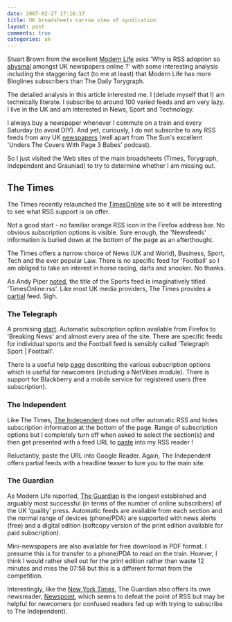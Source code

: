 ```yaml
---
date: 2007-02-27 17:16:17
title: UK broadsheets narrow view of syndication
layout: post
comments: true
categories: uk
---
```

Stuart Brown from the excellent
[Modern Life](http://www.modernlifeisrubbish.co.uk/) asks 'Why is RSS
adoption so
[abysmal](http://www.modernlifeisrubbish.co.uk/article/why-is-rss-adoption-so-abysmal-amongst-uk-newspapers-online)
amongst UK newspapers online ?' with some interesting analysis
including the staggering fact (to me at least) that Modern Life has
more Bloglines subscribers than The Daily Torygraph.

The detailed analysis in this article interested me. I (delude myself
that I) am technically literate. I subscribe to around 100 varied feeds
and am very lazy. I live in the UK and am interested in News, Sport and
Technology.

I always buy a newspaper whenever I commute on a train and every
Saturday (to avoid DIY). And yet, curiously, I do not subscribe to any
RSS feeds from any UK
[newspapers](http://www.nbrightside.com/blog/2006/06/14/the-imminent-death-of-newspapers/)
(well apart from The Sun's excellent 'Unders The Covers With Page 3
Babes' podcast).

So I just visited the Web sites of the main broadsheets (Times,
Torygraph, Independent and Grauniad) to try to determine whether I am
missing out.

## The Times

The Times recently relaunched the
[TimesOnline](http://www.timesonline.co.uk/tol/global/) site so it will
be interesting to see what RSS support is on offer.

Not a good start - no familiar orange RSS icon in the Firefox address
bar. No obvious subscription options is visible. Sure enough, the
'Newsfeeds' information is buried down at the bottom of the page as an
afterthought.

The Times offers a narrow choice of News (UK and World), Business,
Sport, Tech and the ever popular Law. There is no specific feed for
'Football' so I am obliged to take an interest in horse racing, darts
and snooker. No thanks.

As Andy Piper
[noted](http://andypiper.wordpress.com/2007/02/16/the-times-goes-rss/),
the title of the Sports feed is imaginatively titled 'TimesOnline:rss'.
Like most UK media providers, The Times provides a
[partial](http://www.nbrightside.com/blog/2006/05/26/partial-versus-full-fe/)
feed. Sigh.

### The Telegraph

A promising [start](http://www.telegraph.co.uk/). Automatic subscription
option available from Firefox to 'Breaking News' and almost every area
of the site. There are specific feeds for individual sports and the
Football feed is sensibly called 'Telegraph Sport | Football'.

There is a useful help
[page](http://www.telegraph.co.uk/portal/main.jhtml?xml=/portal/rss/exclusions/rssinfo.xml)
describing the various subscription options which is useful for
newcomers (including a NetVibes module). There is support for Blackberry
and a mobile service for registered users (free subscription).

### The Independent

Like The Times, [The Independent](http://www.independent.co.uk/) does
not offer automatic RSS and hides subscription information at the bottom
of the page. Range of subscription options but I completely turn off
when asked to select the section(s) and then get presented with a feed
URL to [paste](http://www.flickr.com/photos/70276096@N00/404469891/)
into my RSS reader !

Reluctantly, paste the URL into Google Reader. Again, The Independent
offers partial feeds with a headline teaser to lure you to the main
site.

### The Guardian

As Modern Life reported, [The Guardian](http://www.guardian.co.uk/) is
the longest established and arguably most successful (in terms of the
number of online subscribers) of the UK 'quality' press. Automatic feeds
are available from each section and the normal range of devices
(phone/PDA) are supported with news alerts (free) and a digital edition
(softcopy version of the print edition available for paid subscription).

Mini-newspapers are also available for free download in PDF format. I
presume this is for transfer to a phone/PDA to read on the train.
Howver, I think I would rather shell out for the print edition rather
than waste 12 minutes and miss the 07:58 but this is a different format
from the competition.

Interestingly, like the
[New York Times](http://scobleizer.com/2007/02/22/why-do-a-reader-only-for-one-publication-adobe-vs-microsoft-for-developers/),
The Guardian also offers its own newsreader,
[Newspoint](http://www.guardian.co.uk/newspoint/), which seems to defeat
the point of RSS but may be helpful for newcomers (or confused readers
fed up with trying to subscribe to The Independent).
